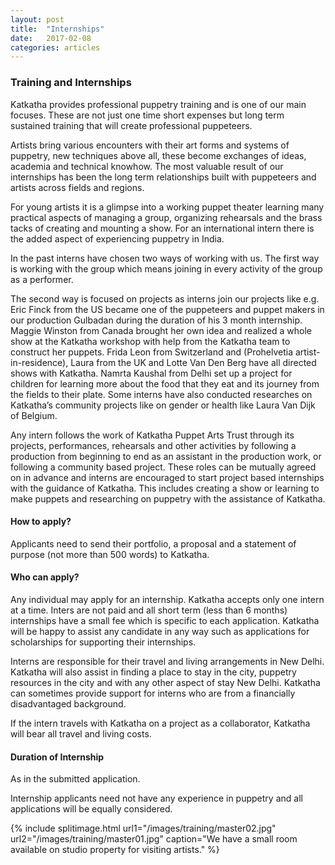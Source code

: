 ```yaml
---
layout: post
title:  "Internships"
date:   2017-02-08
categories: articles
---
```


<h3>Training and Internships</h3>


Katkatha provides professional puppetry training and is one of our main focuses. These are not just one time short expenses but long term sustained training that will create professional puppeteers.

Artists bring various encounters with their art forms and systems of puppetry, new techniques above all, these become exchanges of ideas, academia and technical knowhow. The most valuable result of our internships has been the long term relationships built with puppeteers and artists across fields and regions.

For young artists it is a glimpse into a working puppet theater learning many practical aspects of managing a group, organizing rehearsals and the brass tacks of creating and mounting a show. For an international intern there is the added aspect of experiencing puppetry in India.

In the past interns have chosen two ways of working with us. The first way is working with the group which means joining in every activity of the group as a performer.
 
The second way is focused on projects as interns join our projects like e.g. Eric Finck from the US became one of the puppeteers and puppet makers in our production Gulbadan during the duration of his 3 month internship. Maggie Winston from Canada brought her own idea and realized a whole show at the Katkatha workshop with help from the Katkatha team to construct her puppets. Frida Leon from Switzerland and (Prohelvetia artist-in-residence), Laura from the UK and Lotte Van Den Berg have all directed shows with Katkatha. Namrta Kaushal from Delhi set up a project for children for learning more about the food that they eat and its journey from the fields to their plate. Some interns have also conducted researches on Katkatha’s community projects like on gender or health like Laura Van Dijk of Belgium.

Any intern follows the work of Katkatha Puppet Arts Trust through its projects, performances, rehearsals and other activities by following a production from beginning to end as an assistant in the production work, or following a community based project. These roles can be mutually agreed on in advance and interns are encouraged to start project based internships with the guidance of Katkatha. This includes creating a show or learning to make puppets and researching on puppetry with the assistance of Katkatha.

<h4>How to apply?</h4>
Applicants need to send their portfolio, a proposal and a statement of purpose (not more than 500 words) to Katkatha.
 
<h4>Who can apply?</h4>
Any individual may apply for an internship. Katkatha accepts only one intern at a time. Inters are not paid and all short term (less than 6 months) internships have a small fee which is specific to each application. Katkatha will be happy to assist any candidate in any way such as applications for scholarships for supporting their internships.

Interns are responsible for their travel and living arrangements in New Delhi. Katkatha will also assist in finding a place to stay in the city, puppetry resources in the city and with any other aspect of stay New Delhi. Katkatha can sometimes provide support for interns who are from a financially disadvantaged background.

If the intern travels with Katkatha on a project as a collaborator, Katkatha will bear all travel and living costs.

<h4>Duration of Internship</h4>
As in the submitted application.

Internship applicants need not have any experience in puppetry and all applications will be equally considered.

{% include splitimage.html url1="/images/training/master02.jpg" url2="/images/training/master01.jpg" caption="We have a small room available on studio property for visiting artists." %} 
